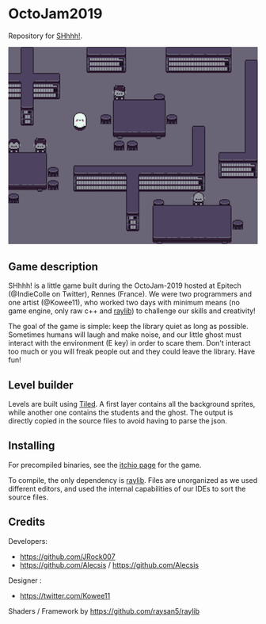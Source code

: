 # OctoJam2019

Repository for [SHhhh!](https://alecsis.itch.io/shhhh).

![preview](preview.png)

## Game description

SHhhh! is a little game built during the OctoJam-2019 hosted at Epitech (@IndieColle on Twitter), Rennes (France). We were two programmers and one artist (@Kowee11), who worked two days with minimum means (no game engine, only raw c++ and [raylib](https://www.raylib.com/index.html)) to challenge our skills and creativity!

The goal of the game is simple: keep the library quiet as long as possible. Sometimes humans will laugh and make noise, and our little ghost must interact with the environment (E key) in order to scare them. Don't interact too much or you will freak people out and they could leave the library. Have fun!

## Level builder

Levels are built using [Tiled](https://www.mapeditor.org/). A first layer contains all the background sprites, while another one contains the students and the ghost.
The output is directly copied in the source files to avoid having to parse the json.

## Installing

For precompiled binaries, see the [itchio page](https://alecsis.itch.io/shhhh) for the game.

To compile, the only dependency is [raylib](https://www.raylib.com/index.html). Files are unorganized as we used different editors, and used the internal capabilities of our IDEs to sort the source files.

## Credits

Developers:

* <https://github.com/JRock007>
* <https://github.com/Alecsis> / <https://github.com/Alecsis>

Designer :

* <https://twitter.com/Kowee11>

Shaders / Framework by <https://github.com/raysan5/raylib>

